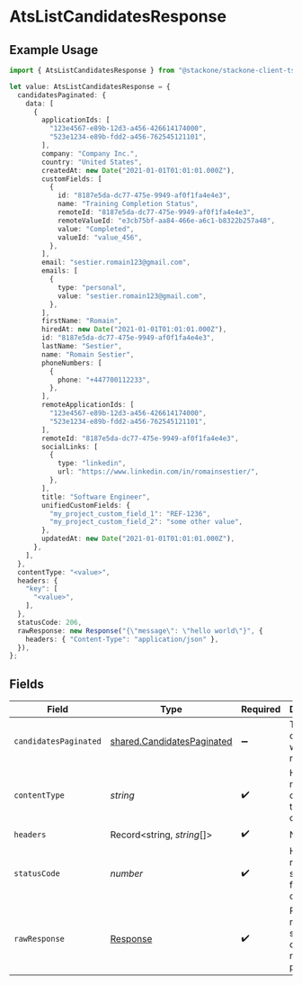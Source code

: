 # AtsListCandidatesResponse

## Example Usage

```typescript
import { AtsListCandidatesResponse } from "@stackone/stackone-client-ts/sdk/models/operations";

let value: AtsListCandidatesResponse = {
  candidatesPaginated: {
    data: [
      {
        applicationIds: [
          "123e4567-e89b-12d3-a456-426614174000",
          "523e1234-e89b-fdd2-a456-762545121101",
        ],
        company: "Company Inc.",
        country: "United States",
        createdAt: new Date("2021-01-01T01:01:01.000Z"),
        customFields: [
          {
            id: "8187e5da-dc77-475e-9949-af0f1fa4e4e3",
            name: "Training Completion Status",
            remoteId: "8187e5da-dc77-475e-9949-af0f1fa4e4e3",
            remoteValueId: "e3cb75bf-aa84-466e-a6c1-b8322b257a48",
            value: "Completed",
            valueId: "value_456",
          },
        ],
        email: "sestier.romain123@gmail.com",
        emails: [
          {
            type: "personal",
            value: "sestier.romain123@gmail.com",
          },
        ],
        firstName: "Romain",
        hiredAt: new Date("2021-01-01T01:01:01.000Z"),
        id: "8187e5da-dc77-475e-9949-af0f1fa4e4e3",
        lastName: "Sestier",
        name: "Romain Sestier",
        phoneNumbers: [
          {
            phone: "+447700112233",
          },
        ],
        remoteApplicationIds: [
          "123e4567-e89b-12d3-a456-426614174000",
          "523e1234-e89b-fdd2-a456-762545121101",
        ],
        remoteId: "8187e5da-dc77-475e-9949-af0f1fa4e4e3",
        socialLinks: [
          {
            type: "linkedin",
            url: "https://www.linkedin.com/in/romainsestier/",
          },
        ],
        title: "Software Engineer",
        unifiedCustomFields: {
          "my_project_custom_field_1": "REF-1236",
          "my_project_custom_field_2": "some other value",
        },
        updatedAt: new Date("2021-01-01T01:01:01.000Z"),
      },
    ],
  },
  contentType: "<value>",
  headers: {
    "key": [
      "<value>",
    ],
  },
  statusCode: 206,
  rawResponse: new Response("{\"message\": \"hello world\"}", {
    headers: { "Content-Type": "application/json" },
  }),
};
```

## Fields

| Field                                                                           | Type                                                                            | Required                                                                        | Description                                                                     |
| ------------------------------------------------------------------------------- | ------------------------------------------------------------------------------- | ------------------------------------------------------------------------------- | ------------------------------------------------------------------------------- |
| `candidatesPaginated`                                                           | [shared.CandidatesPaginated](../../../sdk/models/shared/candidatespaginated.md) | :heavy_minus_sign:                                                              | The list of candidates was retrieved.                                           |
| `contentType`                                                                   | *string*                                                                        | :heavy_check_mark:                                                              | HTTP response content type for this operation                                   |
| `headers`                                                                       | Record<string, *string*[]>                                                      | :heavy_check_mark:                                                              | N/A                                                                             |
| `statusCode`                                                                    | *number*                                                                        | :heavy_check_mark:                                                              | HTTP response status code for this operation                                    |
| `rawResponse`                                                                   | [Response](https://developer.mozilla.org/en-US/docs/Web/API/Response)           | :heavy_check_mark:                                                              | Raw HTTP response; suitable for custom response parsing                         |